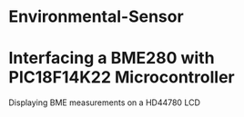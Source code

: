 # Environmental-Sensor
# Interfacing a BME280 with PIC18F14K22 Microcontroller
Displaying BME measurements on a HD44780 LCD
